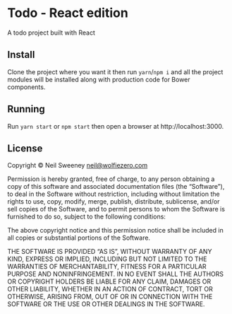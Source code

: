 # Todo - React edition

A todo project built with React


## Install

Clone the project where you want it then run `yarn`/`npm i` and all the project
modules will be installed along with production code for Bower components.


## Running

Run `yarn start` or `npm start` then open a browser at http://localhost:3000.


## License

Copyright © Neil Sweeney neil@wolfiezero.com

Permission is hereby granted, free of charge, to any person obtaining a copy of this software and associated documentation files (the “Software”), to deal in the Software without restriction, including without limitation the rights to use, copy, modify, merge, publish, distribute, sublicense, and/or sell copies of the Software, and to permit persons to whom the Software is furnished to do so, subject to the following conditions:

The above copyright notice and this permission notice shall be included in all copies or substantial portions of the Software.

THE SOFTWARE IS PROVIDED “AS IS”, WITHOUT WARRANTY OF ANY KIND, EXPRESS OR IMPLIED, INCLUDING BUT NOT LIMITED TO THE WARRANTIES OF MERCHANTABILITY, FITNESS FOR A PARTICULAR PURPOSE AND NONINFRINGEMENT. IN NO EVENT SHALL THE AUTHORS OR COPYRIGHT HOLDERS BE LIABLE FOR ANY CLAIM, DAMAGES OR OTHER LIABILITY, WHETHER IN AN ACTION OF CONTRACT, TORT OR OTHERWISE, ARISING FROM, OUT OF OR IN CONNECTION WITH THE SOFTWARE OR THE USE OR OTHER DEALINGS IN THE SOFTWARE.